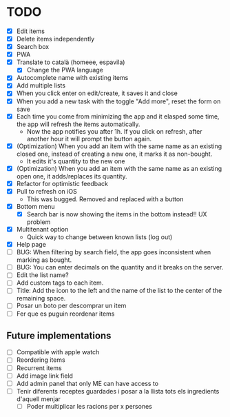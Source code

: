 # TODO

- [x] Edit items
- [x] Delete items independently
- [x] Search box
- [x] PWA
- [x] Translate to català (homeee, espavila)
  - [x] Change the PWA language
- [x] Autocomplete name with existing items
- [x] Add multiple lists
- [x] When you click enter on edit/create, it saves it and close
- [x] When you add a new task with the toggle "Add more", reset the form on save
- [x] Each time you come from minimizing the app and it elasped some time, the app will refresh the items automatically.
  - Now the app notifies you after 1h. If you click on refresh, after another hour it will prompt the button again.
- [x] (Optimization) When you add an item with the same name as an existing closed one, instead of creating a new one, it marks it as non-bought.
  - It edits it's quantity to the new one
- [x] (Optimization) When you add an item with the same name as an existing open one, it adds/replaces its quantity.
- [x] Refactor for optimistic feedback
- [x] Pull to refresh on iOS
  - This was bugged. Removed and replaced with a button
- [x] Bottom menu
  - [x] Search bar is now showing the items in the bottom instead!! UX problem
- [x] Multitenant option
  - Quick way to change between known lists (log out)
- [x] Help page
- [ ] BUG: When filtering by search field, the app goes inconsistent when marking as bought.
- [ ] BUG: You can enter decimals on the quantity and it breaks on the server.
- [ ] Edit the list name?
- [ ] Add custom tags to each item.
- [ ] Title: Add the icon to the left and the name of the list to the center of the remaining space.
- [ ] Posar un boto per descomprar un item
- [ ] Fer que es puguin reordenar items

## Future implementations

- [ ] Compatible with apple watch
- [ ] Reordering items
- [ ] Recurrent items
- [ ] Add image link field
- [ ] Add admin panel that only ME can have access to
- [ ] Tenir diferents receptes guardades i posar a la llista tots els ingredients d'aquell menjar
  - [ ] Poder multiplicar les racions per x persones
